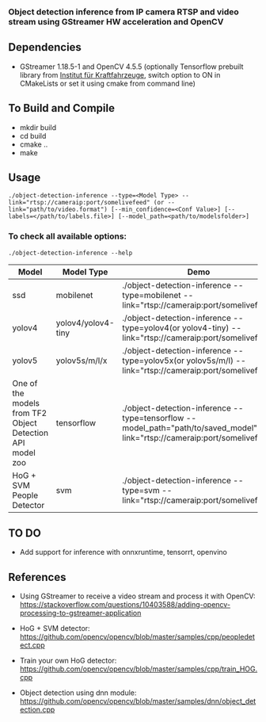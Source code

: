 ### Object detection inference from IP camera RTSP and video stream using GStreamer HW acceleration and OpenCV

##  Dependencies
* GStreamer 1.18.5-1 and OpenCV 4.5.5 (optionally Tensorflow prebuilt library from [
Institut für Kraftfahrzeuge](https://github.com/ika-rwth-aachen/libtensorflow_cc), switch option to ON in CMakeLists or set it using cmake from command line)

## To Build and Compile  
* mkdir build
* cd build
* cmake ..
* make

## Usage
```
./object-detection-inference --type=<Model Type> --link="rtsp://cameraip:port/somelivefeed" (or --link="path/to/video.format") [--min_confidence=<Conf Value>] [--labels=</path/to/labels.file>] [--model_path=<path/to/modelsfolder>]
``` 
### To check all available options:
```
./object-detection-inference --help
```

|Model<img width=400/>|Model Type<img width=100/>|Demo<img width=400/>|Notes<img width=400/>|
|---|---|---|---|
|ssd|mobilenet|./object-detection-inference --type=mobilenet --link="rtsp://cameraip:port/somelivefeed"|Caffemodel and Prototxt for deploying(download inside models folder): https://github.com/chuanqi305/MobileNet-SSD|
|yolov4|yolov4/yolov4-tiny|./object-detection-inference --type=yolov4(or yolov4-tiny) --link="rtsp://cameraip:port/somelivefeed"|Weigths and .cfg files to download inside models folder from https://github.com/AlexeyAB/darknet/releases/tag/yolov4 |
|yolov5|yolov5s/m/l/x|./object-detection-inference --type=yolov5x(or yolov5s/m/l) --link="rtsp://cameraip:port/somelivefeed"|Weigths to put inside models folder after exporting the pretrained .pt file in onnx format using the script from https://github.com/ultralytics/yolov5/blob/master/export.py |
|One of the models from TF2 Object Detection API model zoo| tensorflow|./object-detection-inference --type=tensorflow --model_path="path/to/saved_model" --link="rtsp://cameraip:port/somelivefeed"|Download from [model zoo](https://github.com/tensorflow/models/blob/master/research/object_detection/g3doc/tf2_detection_zoo.md) and set model_path to saved_model folder where saved_model.pb is stored. Tested models: ssd_resnet50_v1_fpn_640x640_coco17_tpu-8,ssd_mobilenet_v2_320x320_coco17_tpu-8, ssd_resnet101_v1_fpn_640x640_coco17_tpu-8|
|HoG + SVM People Detector |svm|./object-detection-inference --type=svm --link="rtsp://cameraip:port/somelivefeed"||



## TO DO
* Add support for inference with onnxruntime, tensorrt, openvino

## References
* Using GStreamer to receive a video stream and process it with OpenCV:  
https://stackoverflow.com/questions/10403588/adding-opencv-processing-to-gstreamer-application 

*  HoG + SVM detector:   
https://github.com/opencv/opencv/blob/master/samples/cpp/peopledetect.cpp

* Train your own HoG detector:  
https://github.com/opencv/opencv/blob/master/samples/cpp/train_HOG.cpp

* Object detection using dnn module:  
https://github.com/opencv/opencv/blob/master/samples/dnn/object_detection.cpp  





